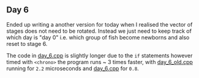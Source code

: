 ## Day 6

Ended up writing a another version for today when I realised the vector of stages does not need to be rotated. Instead we just need to keep track of which day is "day 0" i.e. which group of fish become newborns and also reset to stage 6.

The code in [day_6.cpp](day_6.cpp) is slightly longer due to the `if` statements however timed with `<chrono>` the program runs ~ 3 times faster, with [day_6_old.cpp](day_6_old.cpp) running for `2.2` microseconds and [day_6.cpp](day_6.cpp) for `0.8`.